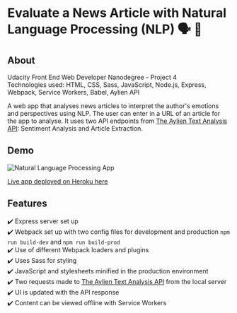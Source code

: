 # Evaluate a News Article with Natural Language Processing (NLP) :speaking_head: :newspaper:

## About
Udacity Front End Web Developer Nanodegree - Project 4</br>
Technologies used: HTML, CSS, Sass, JavaScript, Node.js, Express, Webpack, Service Workers, Babel, Aylien API

A web app that analyses news articles to interpret the author's emotions and perspectives using NLP. The user can enter in a URL of an article for the app to analyse. It uses two API endpoints from [The Aylien Text Analysis API](https://docs.aylien.com/textapi/#getting-started): Sentiment Analysis and Article Extraction.

## Demo
![Natural Language Processing App](demo.gif)

[Live app deployed on Heroku here](https://news-article-nlp.herokuapp.com/)

## Features
:heavy_check_mark: Express server set up</br>
:heavy_check_mark: Webpack set up with two config files for development and production `npm run build-dev` and `npm run build-prod`</br>
:heavy_check_mark: Use of different Webpack loaders and plugins</br>
:heavy_check_mark: Uses Sass for styling</br>
:heavy_check_mark: JavaScript and stylesheets minified in the production environment</br>
:heavy_check_mark: Two requests made to [The Aylien Text Analysis API](https://docs.aylien.com/textapi/#getting-started) from the local server</br>
:heavy_check_mark: UI is updated with the API response</br>
:heavy_check_mark: Content can be viewed offline with Service Workers</br>
